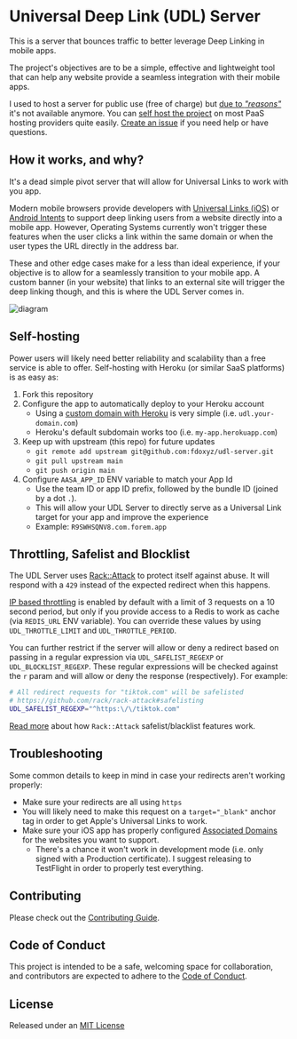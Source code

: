 # Universal Deep Link (UDL) Server

This is a server that bounces traffic to better leverage Deep Linking in mobile apps.

The project's objectives are to be a simple, effective and lightweight tool that can help any website provide a seamless integration with their mobile apps.

I used to host a server for public use (free of charge) but [due to _"reasons"_](https://github.com/fdocr/udl-server/issues/19#issuecomment-1536587313) it's not available anymore. You can [self host the project](#self-hosting) on most PaaS hosting providers quite easily. [Create an issue](https://github.com/fdocr/udl-server/issues/new) if you need help or have questions.

## How it works, and why?

It's a dead simple pivot server that will allow for Universal Links to work with you app.

Modern mobile browsers provide developers with [Universal Links (iOS)](https://developer.apple.com/library/archive/documentation/General/Conceptual/AppSearch/UniversalLinks.html) or [Android Intents](https://developer.chrome.com/docs/multidevice/android/intents/) to support deep linking users from a website directly into a mobile app. However, Operating Systems currently won't trigger these features when the user clicks a link within the same domain or when the user types the URL directly in the address bar.

These and other edge cases make for a less than ideal experience, if your objective is to allow for a seamlessly transition to your mobile app. A custom banner (in your website) that links to an external site will trigger the deep linking though, and this is where the UDL Server comes in.

![diagram](udl-server-diagram.png)

## Self-hosting

Power users will likely need better reliability and scalability than a free service is able to offer. Self-hosting with Heroku (or similar SaaS platforms) is as easy as:

1. Fork this repository
1. Configure the app to automatically deploy to your Heroku account
   - Using a [custom domain with Heroku](https://devcenter.heroku.com/articles/custom-domains) is very simple (i.e. `udl.your-domain.com`)
   - Heroku's default subdomain works too (i.e. `my-app.herokuapp.com`)
1. Keep up with upstream (this repo) for future updates
   - `git remote add upstream git@github.com:fdoxyz/udl-server.git`
   - `git pull upstream main`
   - `git push origin main`
1. Configure `AASA_APP_ID` ENV variable to match your App Id
   - Use the team ID or app ID prefix, followed by the bundle ID (joined by a dot `.`).
   - This will allow your UDL Server to directly serve as a Universal Link target for your app and improve the experience
   - Example: `R9SWHSQNV8.com.forem.app`

## Throttling, Safelist and Blocklist

The UDL Server uses [Rack::Attack](https://github.com/rack/rack-attack) to protect itself against abuse. It will respond with a `429` instead of the expected redirect when this happens.

[IP based throttling](https://github.com/rack/rack-attack#throttling) is enabled by default with a limit of 3 requests on a 10 second period, but only if you provide access to a Redis to work as cache (via `REDIS_URL` ENV variable). You can override these values by using `UDL_THROTTLE_LIMIT` and `UDL_THROTTLE_PERIOD`.

You can further restrict if the server will allow or deny a redirect based on passing in a regular expression via `UDL_SAFELIST_REGEXP` or `UDL_BLOCKLIST_REGEXP`. These regular expressions will be checked against the `r` param and will allow or deny the response (respectively). For example:

```bash
# All redirect requests for "tiktok.com" will be safelisted
# https://github.com/rack/rack-attack#safelisting
UDL_SAFELIST_REGEXP="^https:\/\/tiktok.com"
```

[Read more](https://github.com/rack/rack-attack#how-it-works) about how `Rack::Attack` safelist/blacklist features work.

## Troubleshooting

Some common details to keep in mind in case your redirects aren't working properly:

- Make sure your redirects are all using `https`
- You will likely need to make this request on a `target="_blank"` anchor tag in order to get Apple's Universal Links to work.
- Make sure your iOS app has properly configured [Associated Domains](https://developer.apple.com/documentation/safariservices/supporting_associated_domains) for the websites you want to support.
   - There's a chance it won't work in development mode (i.e. only signed with a Production certificate). I suggest releasing to TestFlight in order to properly test everything.

## Contributing

Please check out the [Contributing Guide](https://github.com/fdoxyz/udl-server/blob/main/CONTRIBUTING.md).

## Code of Conduct

This project is intended to be a safe, welcoming space for collaboration, and contributors are expected to adhere to the [Code of Conduct](https://github.com/fdoxyz/udl-server/blob/main/CODE_OF_CONDUCT.md).

## License

Released under an [MIT License](https://github.com/fdoxyz/udl-server/blob/main/LICENSE.txt)
